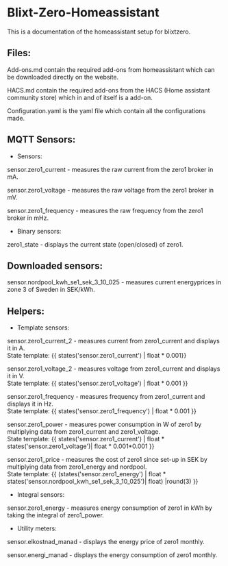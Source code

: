 # Blixt-Zero-Homeassistant

This is a documentation of the homeassistant setup for blixtzero.
 
## Files:

Add-ons.md contain the required add-ons from homeassistant which can be downloaded directly on the website.

HACS.md contain the required add-ons from the HACS (Home assistant community store) which in and of itself is a add-on.

Configuration.yaml is the yaml file which contain all the configurations made.


## MQTT Sensors:

- Sensors:

sensor.zero1_current - measures the raw current from the zero1 broker in mA.

sensor.zero1_voltage - measures the raw voltage from the zero1 broker in mV.

sensor.zero1_frequency - measures the raw frequency from the zero1 broker in mHz.


- Binary sensors:

zero1_state - displays the current state (open/closed) of zero1.

## Downloaded sensors:

sensor.nordpool_kwh_se1_sek_3_10_025 - measures current energyprices in zone 3 of Sweden in SEK/kWh.
  
## Helpers:
- Template sensors:

sensor.zero1_current_2 - measures current from zero1_current and displays it in A.  
State template: {{ states('sensor.zero1_current') | float * 0.001}}


sensor.zero1_voltage_2 - measures voltage from zero1_current and displays it in V.  
State template: {{ states('sensor.zero1_voltage') | float * 0.001 }}
  

sensor.zero1_frequency - measures frequency from zero1_current and displays it in Hz.  
State template: {{ states('sensor.zero1_frequency') | float * 0.001 }}
  

sensor.zero1_power - measures power consumption in W of zero1 by multiplying data from zero1_current and zero1_voltage.  
State template: {{ states('sensor.zero1_current') | float * states('sensor.zero1_voltage')| float * 0.001*0.001 }}
  

sensor.zero1_price - measures the cost of zero1 since set-up in SEK by multiplying data from zero1_energy and nordpool.  
State template: {{ (states('sensor.zero1_energy') | float * states('sensor.nordpool_kwh_se1_sek_3_10_025')| float) |round(3) }}

- Integral sensors:

sensor.zero1_energy - measures energy consumption of zero1 in kWh by taking the integral of zero1_power.

- Utility meters:

sensor.elkostnad_manad - displays the energy price of zero1 monthly.

sensor.energi_manad - displays the energy consumption of zero1 monthly.
